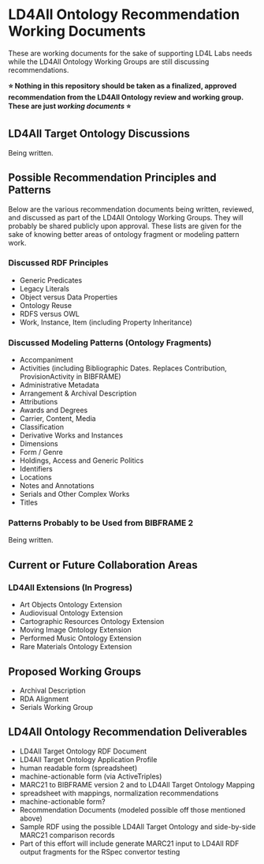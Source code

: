 # LD4All Ontology Recommendation Working Documents

These are working documents for the sake of supporting LD4L Labs needs while the LD4All Ontology Working Groups are still discussing recommendations.

**:star: Nothing in this repository should be taken as a finalized, approved recommendation from the LD4All Ontology review and working group. These are just _working documents_ :star:**

## LD4All Target Ontology Discussions

Being written.

## Possible Recommendation Principles and Patterns

Below are the various recommendation documents being written, reviewed, and discussed as part of the LD4All Ontology Working Groups. They will probably be shared publicly upon approval. These lists are given for the sake of knowing better areas of ontology fragment or modeling pattern work.

### Discussed RDF Principles

- Generic Predicates
- Legacy Literals
- Object versus Data Properties
- Ontology Reuse
- RDFS versus OWL
- Work, Instance, Item (including Property Inheritance)

### Discussed Modeling Patterns (Ontology Fragments)

- Accompaniment
- Activities (including Bibliographic Dates. Replaces Contribution, ProvisionActivity in BIBFRAME)
- Administrative Metadata
- Arrangement & Archival Description
- Attributions
- Awards and Degrees
- Carrier, Content, Media
- Classification
- Derivative Works and Instances
- Dimensions
- Form / Genre
- Holdings, Access and Generic Politics
- Identifiers
- Locations
- Notes and Annotations
- Serials and Other Complex Works
- Titles

### Patterns Probably to be Used from BIBFRAME 2

Being written.

## Current or Future Collaboration Areas

### LD4All Extensions (In Progress)

- Art Objects Ontology Extension
- Audiovisual Ontology Extension
- Cartographic Resources Ontology Extension
- Moving Image Ontology Extension
- Performed Music Ontology Extension
- Rare Materials Ontology Extension

## Proposed Working Groups

- Archival Description
- RDA Alignment
- Serials Working Group

## LD4All Ontology Recommendation Deliverables

- LD4All Target Ontology RDF Document
- LD4All Target Ontology Application Profile
 - human readable form (spreadsheet)
 - machine-actionable form (via ActiveTriples)
- MARC21 to BIBFRAME version 2 and to LD4All Target Ontology Mapping
 - spreadsheet with mappings, normalization recommendations
 - machine-actionable form?
- Recommendation Documents (modeled possible off those mentioned above)
- Sample RDF using the possible LD4All Target Ontology and side-by-side MARC21 comparison records
 - Part of this effort will include generate MARC21 input to LD4All RDF output fragments for the RSpec convertor testing